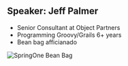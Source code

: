 ## Speaker: Jeff Palmer

* Senior Consultant at Object Partners
* Programming Groovy/Grails 6+ years
* Bean bag afficianado


![SpringOne Bean Bag](images/springone-beanbag.jpg)